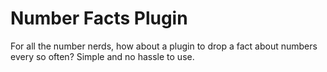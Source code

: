 # Number Facts Plugin
For all the number nerds, how about a plugin to drop a fact about numbers every so often? Simple and no hassle to use. 
